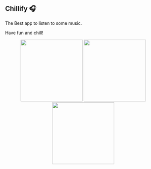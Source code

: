 ## Chillify 🎧

The Best app to listen to some music.

Have fun and chill!

<div align="center">
  <img src="https://github.com/user-attachments/assets/7cab4089-8eb4-4d10-85c6-aec4acbbe46a" width="200" />
  <img src="https://github.com/user-attachments/assets/8a744628-5d07-4b06-8e6d-674a1aea519b" width="200" />
  <img src="https://github.com/user-attachments/assets/58d9ae98-83e4-43ca-9290-abb582d6181e" width="200" />
</div>

